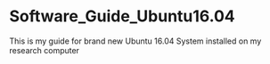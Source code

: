 # Software_Guide_Ubuntu16.04
This is my guide for brand new Ubuntu 16.04 System installed on my research computer
